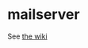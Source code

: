 # mailserver

See [the wiki][1]

<!-- REFERENCES -->
[1]:https://github.com/SomethingWithHorizons/mailserver/wiki
